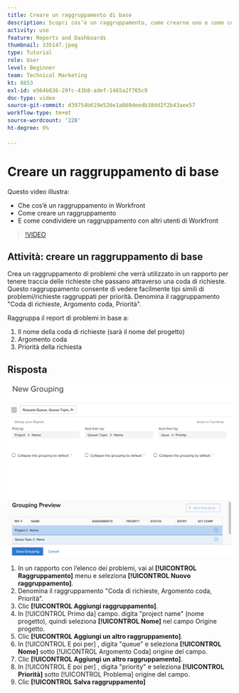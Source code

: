 ```yaml
---
title: Creare un raggruppamento di base
description: Scopri cos’è un raggruppamento, come crearne uno e come condividerlo con altri utenti in Workfront.
activity: use
feature: Reports and Dashboards
thumbnail: 335147.jpeg
type: Tutorial
role: User
level: Beginner
team: Technical Marketing
kt: 8853
exl-id: e564b836-29fc-43b8-adef-1465a2f765c9
doc-type: video
source-git-commit: d39754b619e526e1a869deedb38dd2f2b43aee57
workflow-type: tm+mt
source-wordcount: '228'
ht-degree: 0%

---
```


# Creare un raggruppamento di base

Questo video illustra:

* Che cos’è un raggruppamento in Workfront
* Come creare un raggruppamento
* E come condividere un raggruppamento con altri utenti di Workfront

>[!VIDEO](https://video.tv.adobe.com/v/335147/?quality=12)

## Attività: creare un raggruppamento di base

Crea un raggruppamento di problemi che verrà utilizzato in un rapporto per tenere traccia delle richieste che passano attraverso una coda di richieste. Questo raggruppamento consente di vedere facilmente tipi simili di problemi/richieste raggruppati per priorità. Denomina il raggruppamento &quot;Coda di richieste, Argomento coda, Priorità&quot;.

Raggruppa il report di problemi in base a:

1. Il nome della coda di richieste (sarà il nome del progetto)
1. Argomento coda
1. Priorità della richiesta

## Risposta

![Immagine dello schermo per creare un nuovo raggruppamento](assets/grouping-exercise.png)

1. In un rapporto con l’elenco dei problemi, vai al **[!UICONTROL Raggruppamento]** menu e seleziona **[!UICONTROL Nuovo raggruppamento]**.
1. Denomina il raggruppamento &quot;Coda di richieste, Argomento coda, Priorità&quot;.
1. Clic **[!UICONTROL Aggiungi raggruppamento]**.
1. In [!UICONTROL Primo da] campo. digita &quot;project name&quot; (nome progetto), quindi seleziona **[!UICONTROL Nome]** nel campo Origine progetto.
1. Clic **[!UICONTROL Aggiungi un altro raggruppamento]**.
1. In [!UICONTROL E poi per] , digita &quot;queue&quot; e seleziona **[!UICONTROL Nome]** sotto [!UICONTROL Argomento Coda] origine del campo.
1. Clic **[!UICONTROL Aggiungi un altro raggruppamento]**.
1. In [!UICONTROL E poi per] , digita &quot;priority&quot; e seleziona **[!UICONTROL Priorità]** sotto [!UICONTROL Problema] origine del campo.
1. Clic **[!UICONTROL Salva raggruppamento]**

